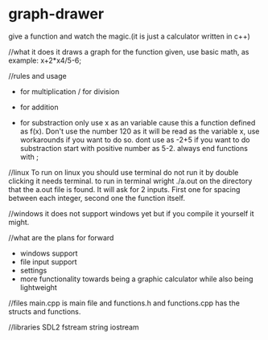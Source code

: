 # graph-drawer
give a function and watch the magic.(it is just a calculator written in c++)

//what it does
it draws a graph for the function given, use basic math, as example: x+2*x4/5-6;

//rules and usage
* for multiplication
/ for division
+ for addition
- for substraction
only use x as an variable cause this a function defined as f(x).
Don't use the number 120 as it will be read as the variable x, use workarounds if you want to do so.
dont use as -2+5 if you want to do substraction start with positive number as 5-2.
always end functions with ;

//linux
To run on linux you should use terminal do not run it by double clicking it needs terminal.
to run in terminal wright ./a.out on the directory that the a.out file is found.
It will ask for 2 inputs. First one for spacing between each integer, second one the function itself.

//windows
it does not support windows yet but if you compile it yourself it might.

//what are the plans for forward
* windows support
* file input support
* settings
* more functionality towards being a graphic calculator while also being lightweight
 
//files
main.cpp is main file and functions.h and functions.cpp has the structs and functions.

//libraries
SDL2
fstream
string
iostream

